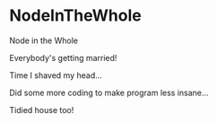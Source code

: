 # NodeInTheWhole
Node in the Whole

Everybody's getting married!

Time I shaved my head...

Did some more coding to make program less insane...

Tidied house too!


